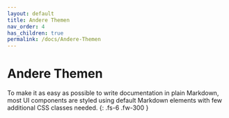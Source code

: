 ```yaml
---
layout: default
title: Andere Themen
nav_order: 4
has_children: true
permalink: /docs/Andere-Themen
---
```


# Andere Themen

To make it as easy as possible to write documentation in plain Markdown, most UI components are styled using default Markdown elements with few additional CSS classes needed.
{: .fs-6 .fw-300 }
